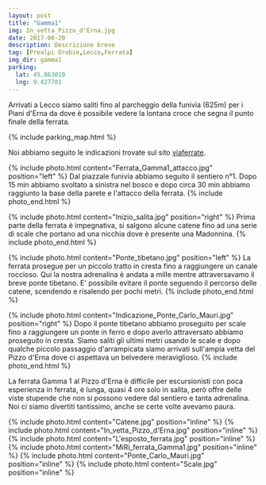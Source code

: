 ```yaml
---
layout: post
title: "Gamma1"
img: In_vetta_Pizzo_d'Erna.jpg
date: 2017-08-20
description: Descrizione breve
tag: [Prealpi Orobie,Lecco,Ferrata]
img_dir: gamma1
parking:
  lat: 45.863010
  lng: 9.427701
---
```


Arrivati a Lecco siamo saliti fino al parcheggio della funivia (625m) per i Piani d'Erna da dove è possibile vedere la lontana croce che segna il punto finale della ferrata.

{% include parking_map.html %}

Noi abbiamo seguito le indicazioni trovate sul sito [viaferrate](https://www.vieferrate.it/pag-relazioni/lombardia/63-prealpi-lombarde/167-gamma-1.html).

{% include photo.html content="Ferrata_Gamma1_attacco.jpg" position="left" %}
Dal piazzale funivia abbiamo seguito il sentiero n°1. Dopo 15 min abbiamo svoltato a sinistra nel bosco e dopo circa 30 min abbiamo raggiunto la base della parete e l'attacco della ferrata.
{% include photo_end.html %}

{% include photo.html content="Inizio_salita.jpg" position="right" %}
Prima parte della ferrata è impegnativa, si salgono alcune catene fino ad una serie di scale che portano ad una nicchia dove è presente una Madonnina.
{% include photo_end.html %}

{% include photo.html content="Ponte_tibetano.jpg" position="left" %}
La ferrata prosegue per un piccolo tratto in cresta fino a raggiungere un canale roccioso. Qui la nostra adrenalina è andata a mille mentre attraversavamo il breve ponte tibetano. E' possibile evitare il ponte seguendo il percorso delle catene, scendendo e risalendo per pochi metri.
{% include photo_end.html %}

{% include photo.html content="Indicazione_Ponte_Carlo_Mauri.jpg" position="right" %}
Dopo il ponte tibetano abbiamo proseguito per scale fino a raggiungere un ponte in ferro e dopo averlo attraversato abbiamo proseguito in cresta. Siamo saliti gli ultimi metri usando le scale e dopo qualche piccolo passaggio d'arrampicata siamo arrivati sull'ampia vetta del Pizzo d'Erna dove ci aspettava un belvedere meraviglioso.
{% include photo_end.html %}

La ferrata Gamma 1 al Pizzo d'Erna è difficile per escursionisti con poca esperienza in ferrata, è lunga, quasi 4 ore solo in salita, però offre delle viste stupende che non si possono vedere dal sentiero e tanta adrenalina. Noi ci siamo divertiti tantissimo, anche se certe volte avevamo paura.

<div>
{% include photo.html content="Catene.jpg" position="inline" %}
{% include photo.html content="In_vetta_Pizzo_d'Erna.jpg" position="inline" %}
{% include photo.html content="L'esposto_ferrata.jpg" position="inline" %}
{% include photo.html content="MiRi_ferrata_Gamma1.jpg" position="inline" %}
{% include photo.html content="Ponte_Carlo_Mauri.jpg" position="inline" %}
{% include photo.html content="Scale.jpg" position="inline" %}
</div>
